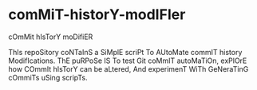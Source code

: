 # comMiT-historY-modIFIer
cOmMit hIsTorY moDifiER

ThIs repoSitory coNTaInS a SiMplE scriPt To AUtoMate commIT history ModifIcations. ThE puRPoSe IS To test Git coMmIT autoMaTiOn, exPlOrE how COmmIt hIsTorY can be aLtered, And experimenT WiTh GeNeraTinG cOmmiTs uSing scripTs.
